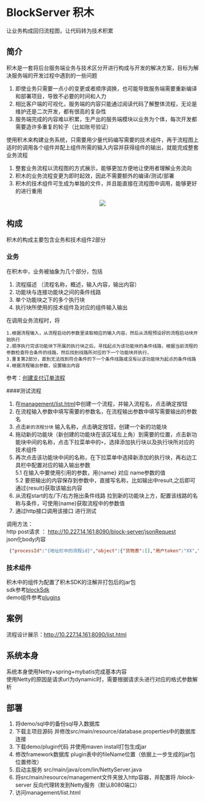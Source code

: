 # BlockServer 积木
让业务构成回归流程图，让代码转为技术积累

## 简介

积木是一套将后台服务端业务与技术区分开进行构成与开发的解决方案，目标为解决服务端的开发过程中遇到的一些问题
1. 即使业务只需要一点小的变更或者顺序调换，也可能导致服务端需要重新编译和部署项目，导致不必要的时间和人力
2. 相比客户端的可视化，服务端的内容只能通过阅读代码了解整体流程，无论是维护还是二次开发，都有很高的复杂性
3. 服务端完成的内容难以积累，生产出的服务端模块以业务为个体，每次开发都需要造许多重复的轮子（比如账号验证）


使用积木来构建业务系统，只需要用少量代码编写需要的技术组件，再于流程图上适时的调用各个组件并配上组件所需的输入内容并获得组件的输出，就能完成整套业务流程  
1. 整套业务流程以流程图的方式展示，能够更加方便地让使用者理解业务流向  
2. 积木的业务流程变更为即时起效，因此不需要额外的编译/测试/部署  
3. 积木的技术组件可生成为单独的文件，并且能直接在流程图中调用，能够更好的进行重用

<div align="center"><img src="http://106.52.110.245/images/process.png"/></div>

## 构成
积木的构成主要包含业务和技术组件2部分

### 业务
在积木中，业务被抽象为几个部分，包括
1. 流程描述  （流程名称，概述，输入内容，输出内容）
2. 功能块与连接功能块之间的条件线路
3. 单个功能块之下的多个执行块
4. 执行块所使用的技术组件及对应的组件输入输出

在调用业务流程时，将
```
1.根据流程输入，从流程启动的参数里读取相应的输入内容，然后从流程预设好的流程启动块开始执行  
2.顺序执行完该功能块下所属的执行块之后，寻找起点为该功能块的条件线路，根据当前流程的参数检查符合条件的线路，然后找到线路所对应的下一个功能块并执行，  
3.重复第2部分，直到无法找到符合条件的下一个条件线路或没有以该功能块为起点的条件线路  
4.根据流程输出参数，设置输出内容
```

参考：[创建支付订单流程](http://10.227.14.161:8090/flowchart.html?processId=12)


####测试流程
1. 在[management/list.html](http://10.227.14.161:8090/list.html)中创建一个流程，并输入流程名，点击确定按钮
2. 在流程输入参数中填写需要的参数名，在流程输出参数中填写需要输出的参数名
3. 点击`新的流程分块` 输入名称，点击确定按钮，创建一个新的功能块
4. 拖动新的功能块（新创建的功能块在该区域左上角）到需要的位置，点击新功能块中间的名称，点击下拉菜单中的`+`，选择添加执行块以及执行块所对应的技术组件
5. 再次点击该功能块中间的名称，在下拉菜单中选择新添加的执行块，再右边工具栏中配置对应的输入输出参数  
	5.1 在输入中要使用引用的参数，用{name} 对应 name参数的值  
	5.2 要把输出的内容保存到参数中，直接写名称，比如输出中result,之后即可通过{result}获取该输出内容
6. 从流程start的左/下/右方拖出条件线路 拉到新的功能块上方，配置该线路的名称与条件，可使用{name}获取流程中的参数值
7. 通过http接口调用该接口 进行测试


调用方法：  
http post请求 ： http://10.227.14.161:8090/block-server/jsonRequest    
json化body内容
```json
 {"processId":"{地址栏中的流程id}","object":{"货物表":[],"用户token":"XX","名称":"lin","电话":"186XXXXXXXX","地址":"广东省广州市白云区XXXX"}}
```



### 技术组件
积木中的组件为配置了积木SDK的注解并打包后的jar包   
sdk参考[blockSdk](https://github.com/linhaolin1/BlockServer/tree/master/sdk/blockSdk)  
demo组件参考[plugins](https://ee.byted.org/madeira/repo/ei/experiment.block-server/-/blob/demo/plugins/readme.md)

## 案例
流程设计展示：http://10.227.14.161:8090/list.html

## 系统本身
系统本身使用Netty+spring+mybatis完成基本内容  
使用Netty的原因是请求url为dynamic时，需要根据请求头进行对应的格式参数解析

## 部署
1. 将demo/sql中的备份sql导入数据库
2. 下载主项目源码 并修改src/main/resource/database.properties中的数据库连接
3. 下载demo/plugin代码 并使用maven install打包生成jar
4. 修改framework数据库 plugin表中的fileName位置（依据上一步生成的jar包位置修改）
5. 启动主服务 src/main/java/com/lin/NettyServer.java
6. 将src/main/resource/management文件夹放入http容器，并配置将 /block-server 反向代理转发到Netty服务（默认8080端口）
7. 访问management/list.html
